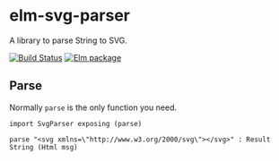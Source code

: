 # elm-svg-parser

A library to parse String to SVG.

[![Build Status](https://travis-ci.org/rnons/elm-svg-parser.svg?branch=master)](https://travis-ci.org/rnons/elm-svg-parser)
[![Elm package](https://img.shields.io/elm-package/v/rnons/elm-svg-parser.svg)](http://package.elm-lang.org/packages/rnons/elm-svg-parser/latest)

## Parse

Normally `parse` is the only function you need.

```
import SvgParser exposing (parse)

parse "<svg xmlns=\"http://www.w3.org/2000/svg\"></svg>" : Result String (Html msg)
```
